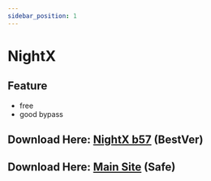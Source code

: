 ```yaml
---
sidebar_position: 1
---
```


# NightX

## Feature
- free
- good bypass

## Download Here: [NightX b57](https://firebasestorage.googleapis.com/v0/b/frendacute.appspot.com/o/NightX-B57-Release.zip?alt=media&token=3b1a092e-46a0-4299-b85f-35ca29bcd96f) (BestVer)
## Download Here: [Main Site](https://sites.google.com/view/nightx-plus) (Safe)
